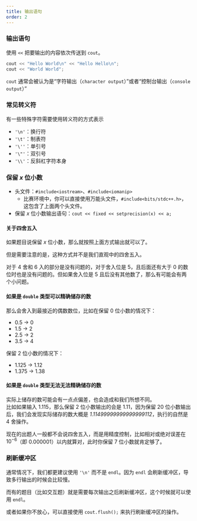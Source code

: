 ```yaml
---
title: 输出语句
order: 2
---
```


### 输出语句

使用 `<<` 把要输出的内容依次传送到 `cout`。

```cpp
cout << "Hello World\n" << "Hello Hello\n";
cout << "World World";
```

`cout` 通常会被认为是“字符输出（`character output`）”或者“控制台输出（`console output`）”

### 常见转义符

有一些特殊字符需要使用转义符的方式表示

- `'\n'`：换行符
- `'\t'`：制表符
- `'\''`：单引号
- `'\"'`：双引号
- `'\\'`：反斜杠字符本身

### 保留 $x$ 位小数

- 头文件：`#include<iostream>`、`#include<iomanip>`
  - 比赛环境中，你可以直接使用万能头文件，`#include<bits/stdc++.h>`，这包含了上面两个头文件。
- 保留 $x$ 位小数输出语句：`cout << fixed << setprecision(x) << a;`

#### 关于四舍五入


如果题目说保留 $x$ 位小数，那么就按照上面方式输出就可以了。  

但是需要注意的是，这种方式并不是我们直观中的四舍五入。

对于 $4$ 舍和 $6$ 入的部分是没有问题的，对于舍入位是 $5$，且后面还有大于 $0$ 的数位时也是没有问题的。但如果舍入位是 $5$ 且后没有其他数了，那么有可能会有两个小问题。  

#### 如果是 `double` 类型可以精确储存的数

那么会舍入到最接近的偶数数位，比如在保留 $0$ 位小数的情况下：  

- $0.5$ -> $0$
- $1.5$ -> $2$
- $2.5$ -> $2$
- $3.5$ -> $4$

保留 $2$ 位小数的情况下：

- $1.125$ -> $1.12$
- $1.375$ -> $1.38$

#### 如果是 `double` 类型无法无法精确储存的数

实际上储存的数可能会有一点点偏差，也会造成和我们所想不同。  
比如如果输入 $1.115$，那么保留 $2$ 位小数输出的会是 $1.11$，因为保留 $20$ 位小数输出后，我们会发现实际储存的数大概是 *1.11499999999999999112*，执行的自然是 $4$ 舍操作。

现在的出题人一般都不会说四舍五入，而是用精度控制，比如相对或绝对误差在 $10^{-6}$（即 $0.000001$）以内就算对，此时你保留 $7$ 位小数就肯定够了。

### 刷新缓冲区

通常情况下，我们都更建议使用 `'\n'` 而不是 `endl`。因为 `endl` 会刷新缓冲区，导致多行输出的时候会比较慢。

而有的题目（比如交互题）就是需要每次输出之后刷新缓冲区，这个时候就可以使用 `endl`。

或者如果你不放心，可以直接使用 `cout.flush();` 来执行刷新缓冲区的操作。